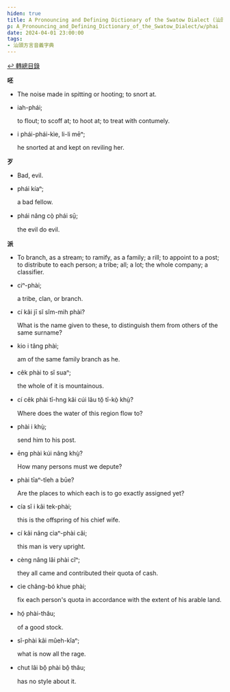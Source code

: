 ```yaml
---
hiden: true
title: A Pronouncing and Defining Dictionary of the Swatow Dialect (汕頭方言音義字典) / phai
p: A_Pronouncing_and_Defining_Dictionary_of_the_Swatow_Dialect/w/phai
date: 2024-04-01 23:00:00
tags: 
- 汕頭方言音義字典
---
```


[↩️ 轉總目錄](/A_Pronouncing_and_Defining_Dictionary_of_the_Swatow_Dialect)


**呸**
- The noise made in spitting or hooting; to snort at.

- iah-phái;

  to flout; to scoff at; to hoot at; to treat with contumely.

- i phái-phái-kìe, li-li mēⁿ;

  he snorted at and kept on reviling her.

**歹**
- Bad, evil.

- phái kíaⁿ;

  a bad fellow.

- phái nâng cò̤ phái sṳ̄;

  the evil do evil.

**派**
- To branch, as a stream; to ramify, as a family; a  rill; to appoint to a post; to distribute to each person; a tribe; all; a lot; the whole company; a classifier.

- ciⁿ-phài;

  a tribe, clan, or branch.

- cí kâi jī sĭ sĭm-mih phài?

  What is the name given to these, to distinguish them from others of the same surname?

- kio i tâng phài;

  am of the same family branch as he.

- cêk phài to sĭ suaⁿ;

  the whole of it is mountainous.

- cí cêk phài tī-hng kâi cúi lâu tŏ̤ tī-kò̤ khṳ̀?

  Where does the water of this region flow to?

- phài i khṳ̀;

  send him to his post.

- ēng phài kúi nâng khṳ̀?

  How many persons must we depute?

- phài tīaⁿ-tîeh a būe?

  Are the places to which each is to go exactly assigned yet?

- cía sĭ i kâi tek-phài;

  this is the offspring of his chief wife.

- cí kâi nâng cìaⁿ-phài căi;

  this man is very upright.

- cèng nâng lâi phài cîⁿ;

  they all came and contributed their quota of cash.

- cìe châng-bó khue phài;

  fix each person's quota in accordance with the extent of his arable land.

- hó̤ phài-thâu;

  of a good stock.

- sî-phài kâi mûeh-kĭaⁿ;

  what is now all the rage.

- chut lâi bô̤ phài bô̤ thâu;

  has no style about it.